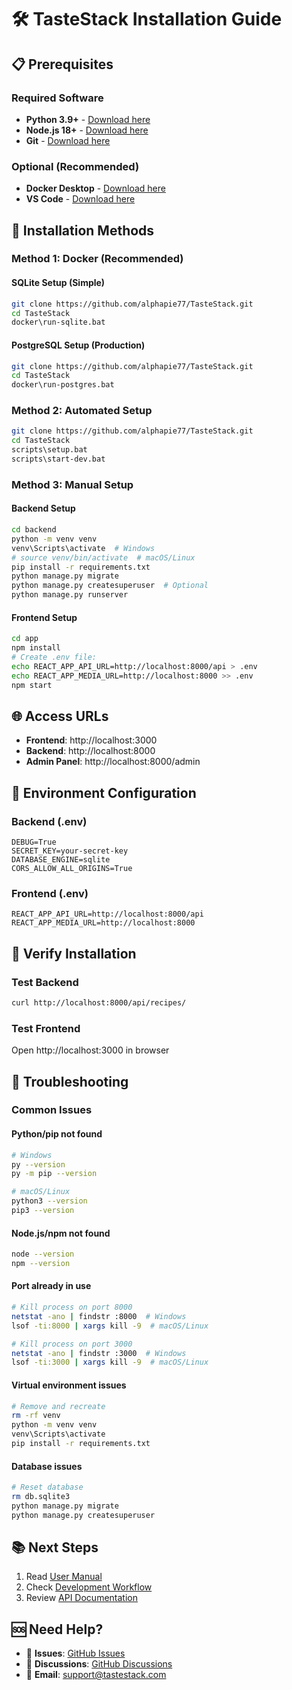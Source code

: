 # 🛠️ TasteStack Installation Guide

## 📋 Prerequisites

### Required Software
- **Python 3.9+** - [Download here](https://www.python.org/downloads/)
- **Node.js 18+** - [Download here](https://nodejs.org/)
- **Git** - [Download here](https://git-scm.com/)

### Optional (Recommended)
- **Docker Desktop** - [Download here](https://docker.com/)
- **VS Code** - [Download here](https://code.visualstudio.com/)

## 🚀 Installation Methods

### Method 1: Docker (Recommended)

#### SQLite Setup (Simple)
```bash
git clone https://github.com/alphapie77/TasteStack.git
cd TasteStack
docker\run-sqlite.bat
```

#### PostgreSQL Setup (Production)
```bash
git clone https://github.com/alphapie77/TasteStack.git
cd TasteStack
docker\run-postgres.bat
```

### Method 2: Automated Setup
```bash
git clone https://github.com/alphapie77/TasteStack.git
cd TasteStack
scripts\setup.bat
scripts\start-dev.bat
```

### Method 3: Manual Setup

#### Backend Setup
```bash
cd backend
python -m venv venv
venv\Scripts\activate  # Windows
# source venv/bin/activate  # macOS/Linux
pip install -r requirements.txt
python manage.py migrate
python manage.py createsuperuser  # Optional
python manage.py runserver
```

#### Frontend Setup
```bash
cd app
npm install
# Create .env file:
echo REACT_APP_API_URL=http://localhost:8000/api > .env
echo REACT_APP_MEDIA_URL=http://localhost:8000 >> .env
npm start
```

## 🌐 Access URLs
- **Frontend**: http://localhost:3000
- **Backend**: http://localhost:8000
- **Admin Panel**: http://localhost:8000/admin

## 🔧 Environment Configuration

### Backend (.env)
```env
DEBUG=True
SECRET_KEY=your-secret-key
DATABASE_ENGINE=sqlite
CORS_ALLOW_ALL_ORIGINS=True
```

### Frontend (.env)
```env
REACT_APP_API_URL=http://localhost:8000/api
REACT_APP_MEDIA_URL=http://localhost:8000
```

## 🧪 Verify Installation

### Test Backend
```bash
curl http://localhost:8000/api/recipes/
```

### Test Frontend
Open http://localhost:3000 in browser

## 🔧 Troubleshooting

### Common Issues

#### Python/pip not found
```bash
# Windows
py --version
py -m pip --version

# macOS/Linux
python3 --version
pip3 --version
```

#### Node.js/npm not found
```bash
node --version
npm --version
```

#### Port already in use
```bash
# Kill process on port 8000
netstat -ano | findstr :8000  # Windows
lsof -ti:8000 | xargs kill -9  # macOS/Linux

# Kill process on port 3000
netstat -ano | findstr :3000  # Windows
lsof -ti:3000 | xargs kill -9  # macOS/Linux
```

#### Virtual environment issues
```bash
# Remove and recreate
rm -rf venv
python -m venv venv
venv\Scripts\activate
pip install -r requirements.txt
```

#### Database issues
```bash
# Reset database
rm db.sqlite3
python manage.py migrate
python manage.py createsuperuser
```

## 📚 Next Steps

1. Read [User Manual](../user/USER_MANUAL.md)
2. Check [Development Workflow](../development/DEVELOPMENT_WORKFLOW.md)
3. Review [API Documentation](../api/API_REFERENCE.md)

## 🆘 Need Help?

- 🐛 **Issues**: [GitHub Issues](https://github.com/alphapie77/TasteStack/issues)
- 💬 **Discussions**: [GitHub Discussions](https://github.com/alphapie77/TasteStack/discussions)
- 📧 **Email**: support@tastestack.com
